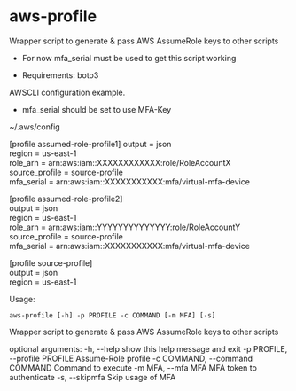 # aws-profile
Wrapper script to generate &amp; pass AWS AssumeRole keys to other scripts

- For now mfa_serial must be used to get this script working

- Requirements:
  boto3


AWSCLI configuration example.

- mfa_serial should be set to use MFA-Key


~/.aws/config

[profile assumed-role-profile1] 
output = json  
region = us-east-1   
role_arn = arn:aws:iam::XXXXXXXXXXXX:role/RoleAccountX   
source_profile =  source-profile   
mfa_serial = arn:aws:iam::XXXXXXXXXXX:mfa/virtual-mfa-device    

[profile assumed-role-profile2]    
output = json     
region = us-east-1     
role_arn = arn:aws:iam::YYYYYYYYYYYYYY:role/RoleAccountY    
source_profile =  source-profile    
mfa_serial = arn:aws:iam::XXXXXXXXXXX:mfa/virtual-mfa-device    


[profile source-profile]    
output = json    
region = us-east-1    


Usage:

    aws-profile [-h] -p PROFILE -c COMMAND [-m MFA] [-s]

Wrapper script to generate & pass AWS AssumeRole keys to other scripts

optional arguments:
  -h, --help            show this help message and exit
  -p PROFILE, --profile PROFILE
                        Assume-Role profile
  -c COMMAND, --command COMMAND
                        Command to execute
  -m MFA, --mfa MFA     MFA token to authenticate
  -s, --skipmfa         Skip usage of MFA
